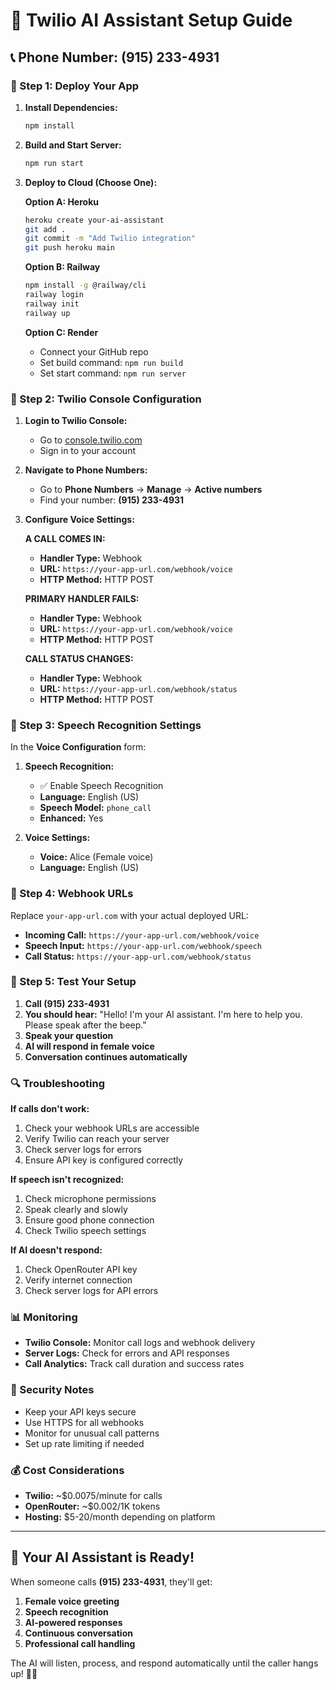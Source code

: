 # 🎯 Twilio AI Assistant Setup Guide

## 📞 Phone Number: (915) 233-4931

### 🚀 Step 1: Deploy Your App

1. **Install Dependencies:**
   ```bash
   npm install
   ```

2. **Build and Start Server:**
   ```bash
   npm run start
   ```

3. **Deploy to Cloud (Choose One):**
   
   **Option A: Heroku**
   ```bash
   heroku create your-ai-assistant
   git add .
   git commit -m "Add Twilio integration"
   git push heroku main
   ```
   
   **Option B: Railway**
   ```bash
   npm install -g @railway/cli
   railway login
   railway init
   railway up
   ```
   
   **Option C: Render**
   - Connect your GitHub repo
   - Set build command: `npm run build`
   - Set start command: `npm run server`

### 🔧 Step 2: Twilio Console Configuration

1. **Login to Twilio Console:**
   - Go to [console.twilio.com](https://console.twilio.com)
   - Sign in to your account

2. **Navigate to Phone Numbers:**
   - Go to **Phone Numbers** → **Manage** → **Active numbers**
   - Find your number: **(915) 233-4931**

3. **Configure Voice Settings:**

   **A CALL COMES IN:**
   - **Handler Type:** Webhook
   - **URL:** `https://your-app-url.com/webhook/voice`
   - **HTTP Method:** HTTP POST

   **PRIMARY HANDLER FAILS:**
   - **Handler Type:** Webhook
   - **URL:** `https://your-app-url.com/webhook/voice`
   - **HTTP Method:** HTTP POST

   **CALL STATUS CHANGES:**
   - **Handler Type:** Webhook
   - **URL:** `https://your-app-url.com/webhook/status`
   - **HTTP Method:** HTTP POST

### 🎤 Step 3: Speech Recognition Settings

In the **Voice Configuration** form:

1. **Speech Recognition:**
   - ✅ Enable Speech Recognition
   - **Language:** English (US)
   - **Speech Model:** `phone_call`
   - **Enhanced:** Yes

2. **Voice Settings:**
   - **Voice:** Alice (Female voice)
   - **Language:** English (US)

### 🔗 Step 4: Webhook URLs

Replace `your-app-url.com` with your actual deployed URL:

- **Incoming Call:** `https://your-app-url.com/webhook/voice`
- **Speech Input:** `https://your-app-url.com/webhook/speech`
- **Call Status:** `https://your-app-url.com/webhook/status`

### 🧪 Step 5: Test Your Setup

1. **Call (915) 233-4931**
2. **You should hear:** "Hello! I'm your AI assistant. I'm here to help you. Please speak after the beep."
3. **Speak your question**
4. **AI will respond in female voice**
5. **Conversation continues automatically**

### 🔍 Troubleshooting

**If calls don't work:**
1. Check your webhook URLs are accessible
2. Verify Twilio can reach your server
3. Check server logs for errors
4. Ensure API key is configured correctly

**If speech isn't recognized:**
1. Check microphone permissions
2. Speak clearly and slowly
3. Ensure good phone connection
4. Check Twilio speech settings

**If AI doesn't respond:**
1. Check OpenRouter API key
2. Verify internet connection
3. Check server logs for API errors

### 📊 Monitoring

- **Twilio Console:** Monitor call logs and webhook delivery
- **Server Logs:** Check for errors and API responses
- **Call Analytics:** Track call duration and success rates

### 🔐 Security Notes

- Keep your API keys secure
- Use HTTPS for all webhooks
- Monitor for unusual call patterns
- Set up rate limiting if needed

### 💰 Cost Considerations

- **Twilio:** ~$0.0075/minute for calls
- **OpenRouter:** ~$0.002/1K tokens
- **Hosting:** $5-20/month depending on platform

---

## 🎉 Your AI Assistant is Ready!

When someone calls **(915) 233-4931**, they'll get:
1. **Female voice greeting**
2. **Speech recognition**
3. **AI-powered responses**
4. **Continuous conversation**
5. **Professional call handling**

The AI will listen, process, and respond automatically until the caller hangs up! 🎤✨ 